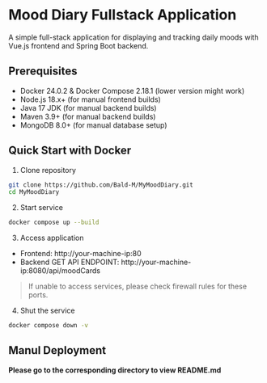 # Mood Diary Fullstack Application

A simple full-stack application for displaying and tracking daily moods with Vue.js frontend and Spring Boot backend.

## Prerequisites
- Docker 24.0.2 & Docker Compose 2.18.1 (lower version might work)
- Node.js 18.x+ (for manual frontend builds)
- Java 17 JDK (for manual backend builds)
- Maven 3.9+ (for manual backend builds)
- MongoDB 8.0+ (for manual database setup)

## Quick Start with Docker

1. Clone repository
```bash
git clone https://github.com/Bald-M/MyMoodDiary.git
cd MyMoodDiary
```

2. Start service
```bash
docker compose up --build
```

3. Access application
+ Frontend: http://your-machine-ip:80
+ Backend GET API ENDPOINT: http://your-machine-ip:8080/api/moodCards

> If unable to access services, please check firewall rules for these ports.

4. Shut the service
```bash
docker compose down -v
```

## Manul Deployment
**Please go to the corresponding directory to view README.md**